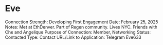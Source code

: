 # Eve

Connection Strength: Developing
First Engagement Date: February 25, 2025
Notes: Met at EthDenver. Part of Regen community. Lives NYC. Friends with Che and Angelique 
Purpose of Connection: Member, Networking
Status: Contacted
Type: Contact
URL/Link to Application: Telegram Eve633